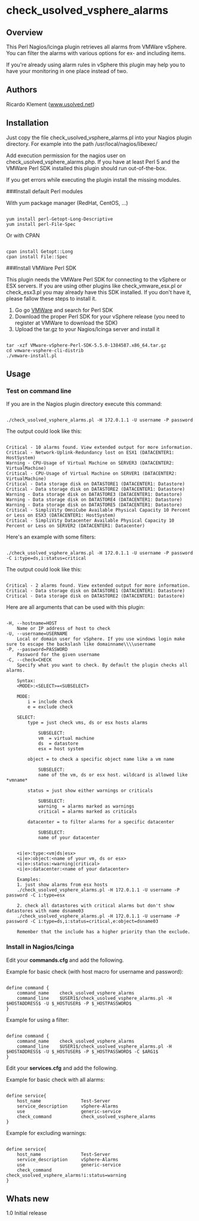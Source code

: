 # check_usolved_vsphere_alarms

## Overview

This Perl Nagios/Icinga plugin retrieves all alarms from VMWare vSphere.
You can filter the alarms with various options for ex- and including items.

If you're already using alarm rules in vSphere this plugin may help you to have your monitoring in one place instead of two.

## Authors

Ricardo Klement (www.usolved.net)

## Installation

Just copy the file check_usolved_vsphere_alarms.pl into your Nagios plugin directory.
For example into the path /usr/local/nagios/libexec/

Add execution permission for the nagios user on check_usolved_vsphere_alarms.php.
If you have at least Perl 5 and the VMWare Perl SDK  installed this plugin should run out-of-the-box.

If you get errors while executing the plugin install the missing modules.

###Install default Perl modules

With yum package manager (RedHat, CentOS, ...)
<pre><code>
yum install perl-Getopt-Long-Descriptive
yum install perl-File-Spec
</code></pre>

Or with CPAN
<pre><code>
cpan install Getopt::Long
cpan install File::Spec
</code></pre>


###Install VMWare Perl SDK

This plugin needs the VMWare Perl SDK for connecting to the vSphere or ESX servers. If you are using other plugins like check_vmware_esx.pl or check_esx3.pl you may already have this SDK installed. If you don't have it, please fallow these steps to install it.

1. Go go [VMWare](https://my.vmware.com/web/vmware/downloads) and search for Perl SDK
2. Download the proper Perl SDK for your vSphere release (you need to register at VMWare to download the SDK)
3. Upload the tar.gz to your Nagios/Icinga server and install it

<pre><code>
tar -xzf VMware-vSphere-Perl-SDK-5.5.0-1384587.x86_64.tar.gz
cd vmware-vsphere-cli-distrib
./vmware-install.pl
</code></pre>


## Usage

### Test on command line
If you are in the Nagios plugin directory execute this command:

<pre><code>
./check_usolved_vsphere_alarms.pl -H 172.0.1.1 -U username -P password
</code></pre>

The output could look like this:

<pre><code>
Critical - 10 alarms found. View extended output for more information.
Critical - Network-Uplink-Redundancy lost on ESX1 (DATACENTER1: HostSystem)
Warning - CPU-Usage of Virtual Machine on SERVER3 (DATACENTER2: VirtualMachine)
Critical - CPU-Usage of Virtual Machine on SERVER1 (DATACENTER2: VirtualMachine)
Critical - Data storage disk on DATASTORE1 (DATACENTER1: Datastore)
Critical - Data storage disk on DATASTORE2 (DATACENTER1: Datastore)
Warning - Data storage disk on DATASTORE3 (DATACENTER1: Datastore)
Warning - Data storage disk on DATASTORE4 (DATACENTER1: Datastore)
Warning - Data storage disk on DATASTORE5 (DATACENTER1: Datastore)
Critical - SimpliVity OmniCube Available Physical Capacity 10 Percent or Less on ESX3 (DATACENTER1: HostSystem)
Critical - SimpliVity Datacenter Available Physical Capacity 10 Percent or Less on SERVER2 (DATACENTER1: Datacenter)
</code></pre>

Here's an example with some filters:

<pre><code>
./check_usolved_vsphere_alarms.pl -H 172.0.1.1 -U username -P password -C i:type=ds,i:status=critical
</code></pre>

The output could look like this:

<pre><code>
Critical - 2 alarms found. View extended output for more information.
Critical - Data storage disk on DATASTORE1 (DATACENTER1: Datastore)
Critical - Data storage disk on DATASTORE2 (DATACENTER1: Datastore)
</code></pre>

Here are all arguments that can be used with this plugin:

<pre><code>
-H, --hostname=HOST
    Name or IP address of host to check
-U, --username=USERNAME
    Local or domain user for vSphere. If you use windows login make sure to escape the backslash like domainname\\\\username
-P, --password=PASSWORD
    Password for the given username
-C, --check=CHECK
    Specify what you want to check. By default the plugin checks all alarms.

    Syntax:
    &lt;MODE&gt;:&lt;SELECT&gt;=&lt;SUBSELECT&gt;

    MODE:
    	i = include check
    	e = exclude check

    SELECT:
    	type = just check vms, ds or esx hosts alarms

    		SUBSELECT:
    		vm  = virtual machine
    		ds  = datastore
    		esx = host system

    	object = to check a specific object name like a vm name

    		SUBSELECT:
    		name of the vm, ds or esx host. wildcard is allowed like *vmname*

    	status = just show either warnings or criticals

    		SUBSELECT:
    		warning  = alarms marked as warnings
    		critical = alarms marked as criticals

    	datacenter = to filter alarms for a specific datacenter

    		SUBSELECT:
    		name of your datacenter


    &lt;i|e&gt;:type:&lt;vm|ds|esx&gt;
    &lt;i|e&gt;:object:&lt;name of your vm, ds or esx&gt;
    &lt;i|e&gt;:status:&lt;warning|critical&gt;
    &lt;i|e&gt;:datacenter:&lt;name of your datacenter&gt;

    Examples:
    1. just show alarms from esx hosts
    ./check_usolved_vsphere_alarms.pl -H 172.0.1.1 -U username -P password -C i:type=esx

    2. check all datastores with critical alarms but don't show datastores with name dsname03
    ./check_usolved_vsphere_alarms.pl -H 172.0.1.1 -U username -P password -C i:type=ds,i:status=critical,e:object=dsname03

    Remember that the include has a higher priority than the exclude.
</code></pre>

### Install in Nagios/Icinga

Edit your **commands.cfg** and add the following.

Example for basic check (with host macro for username and password):

<pre><code>
define command {
    command_name    check_usolved_vsphere_alarms
    command_line    $USER1$/check_usolved_vsphere_alarms.pl -H $HOSTADDRESS$ -U $_HOSTUSER$ -P $_HOSTPASSWORD$
}
</code></pre>

Example for using a filter:

<pre><code>
define command {
    command_name    check_usolved_vsphere_alarms
    command_line    $USER1$/check_usolved_vsphere_alarms.pl -H $HOSTADDRESS$ -U $_HOSTUSER$ -P $_HOSTPASSWORD$ -C $ARG1$
}
</code></pre>

Edit your **services.cfg** and add the following.

Example for basic check with all alarms:

<pre><code>
define service{
	host_name				Test-Server
	service_description		vSphere-Alarms
	use						generic-service
	check_command			check_usolved_vsphere_alarms
}
</code></pre>

Example for excluding warnings:

<pre><code>
define service{
	host_name				Test-Server
	service_description		vSphere-Alarms
	use						generic-service
	check_command			check_usolved_vsphere_alarms!i:status=warning
}
</code></pre>

## Whats new

1.0 Initial release

